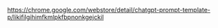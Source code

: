 https://chrome.google.com/webstore/detail/chatgpt-prompt-template-p/likifilgihimfkmlpkfbpnonkgejckil
